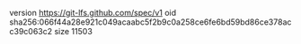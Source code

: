 version https://git-lfs.github.com/spec/v1
oid sha256:066f44a28e921c049acaabc5f2b9c0a258ce6fe6bd59bd86ce378acc39c063c2
size 11503
